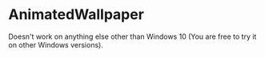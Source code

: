# AnimatedWallpaper
 
Doesn't work on anything else other than Windows 10 (You are free to try it on other Windows versions).
